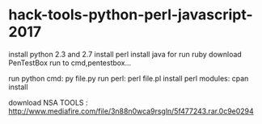 # hack-tools-python-perl-javascript-2017
install python 2.3 and 2.7
install perl
install java
for run ruby download PenTestBox
run to cmd,pentestbox...

run python cmd: py file.py
run perl: perl file.pl
install perl modules: cpan install

download NSA TOOLS : http://www.mediafire.com/file/3n88n0wca9rsgln/5f477243.rar.0c9e0294

